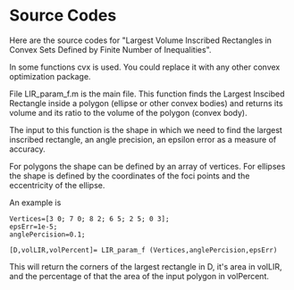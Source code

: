# Source Codes

Here are the source codes for "Largest Volume Inscribed Rectangles in Convex Sets Defined by Finite Number of Inequalities".

In some functions cvx is used. You could replace it with any other convex optimization package.

File LIR_param_f.m is the main file. This function finds the Largest Inscibed Rectangle inside a polygon (ellipse or other convex bodies) and returns its volume and its ratio to the volume of the polygon (convex body).

The input to this function is the shape in which we need to find the largest inscribed rectangle, an angle precision, an epsilon error as a measure of accuracy. 

For polygons the shape can be defined by an array of vertices. For ellipses the shape is defined by the coordinates of the foci points and the eccentricity of the ellipse.

An example is 

```
Vertices=[3 0; 7 0; 8 2; 6 5; 2 5; 0 3];
epsErr=1e-5;
anglePercision=0.1;

[D,volLIR,volPercent]= LIR_param_f (Vertices,anglePercision,epsErr)
```

This will return the corners of the largest rectangle in D, it's area in volLIR, and the percentage of that the area of the input polygon in volPercent.

